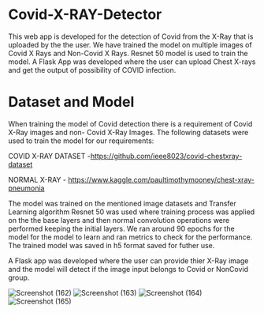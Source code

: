 # Covid-X-RAY-Detector

This web app is developed for the detection of Covid from the X-Ray that is uploaded by the  the user. We have trained the model on multiple
images of Covid X Rays and Non-Covid X Rays. Resnet 50 model is used to train the model. A Flask App was developed where the user can upload Chest X-rays and get the output of possibility of COVID infection.

# Dataset and Model
When training the model of Covid detection there is a requirement of Covid  X-Ray images and non- Covid X-Ray Images.
The following datasets were used to train the model for our requirements:

COVID X-RAY DATASET -https://github.com/ieee8023/covid-chestxray-dataset

NORMAL X-RAY - https://www.kaggle.com/paultimothymooney/chest-xray-pneumonia

The model was trained on the mentioned image datasets and  Transfer Learning algorithm Resnet 50 was used where training process was applied on the the base layers and then normal convolution operations were performed keeping the initial layers.
We ran around 90 epochs for the model for the model to learn and ran metrics to check for the performance.
The trained  model was  saved in h5 format saved for futher use.

A Flask app was developed where the user can provide thier X-Ray image and the model will detect if the image input belongs to Covid or NonCovid group.

![Screenshot (162)](https://user-images.githubusercontent.com/76935226/148753898-dbeb483f-680b-4cd1-a2d3-c1ec96257ea7.png)
![Screenshot (163)](https://user-images.githubusercontent.com/76935226/148753914-d10af011-f637-41e2-a392-3cc1b43ca3f1.png)
![Screenshot (164)](https://user-images.githubusercontent.com/76935226/148753923-8c53581e-f830-40f1-a815-1bd086702c54.png)
![Screenshot (165)](https://user-images.githubusercontent.com/76935226/148753853-93c201e3-5022-44ff-bac2-879fab731acf.png)
